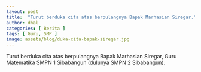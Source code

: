 ```yaml
---
layout: post
title:  "Turut berduka cita atas berpulangnya Bapak Marhasian Siregar."
author: dhal
categories: [ Berita ]
tags: [ Guru, SMP ]
image: assets/blog/duka-cita-bapak-siregar.jpg
---
```


Turut berduka cita atas berpulangnya Bapak Marhasian Siregar, Guru Matematika SMPN 1 Sibabangun (dulunya SMPN 2 Sibabangun).